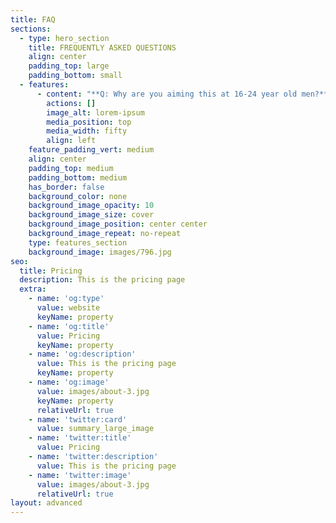 ```yaml
---
title: FAQ
sections:
  - type: hero_section
    title: FREQUENTLY ASKED QUESTIONS
    align: center
    padding_top: large
    padding_bottom: small
  - features:
      - content: "**Q: Why are you aiming this at 16-24 year old men?**\nA: The World Health Organization estimates that approximately 6–8% of young people live with depression. Mental disorders more broadly, account for the highest proportion of disease among young people worldwide, with depression soon poised to become the largest single contributor to the burden of disease globally. Half of all lifetime mental health issues emerge by the age of 14 and three quarters by the age of 24. However, most young people facing mental health problems are often reluctant to seek help (Rickwood, Deane, Wilson, & Ciarrochi, 2005; Sawyer et al., 2001). As such, adolescence is a critical time for the development of depression and mental health literacy (MHL) and support. Evidence from previous reviews and meta-analyses suggest that depression and MHL enhancement may increase early detection and help-seeking intentions. Previous research indicates that population-level mental health literacy is poor. This is especially true among adolescents (Coles et al., 2016; Lubman et al., 2017; Wright, McGorry, Harris, Jorm, & Pennell, 2006) and in particular, adolescent males (Haavik, Joa, Hatloy, Stain, & Langeveld, 2017).\n\nAdolescents face a range of barriers to seeking professional help including: stigmatising attitudes, having a preference for self-reliance, and lacking knowledge about the signs and symptoms of mental health problems or when and how to seek professional help. Adolescent males, in particular, also report excessive conformity to traditional masculine norms (Möller-Leimkühler, 2002). From a young age, the “boys don’t cry” narrative is perpetuated whereby boys are taught to be more stoic, to ignore symptoms, and to be self-sufficient (Mahalik et al., 2003). As such, showing weakness and vulnerability, and therefore seeking help, can be seen as a threat to such outdated views on masculinity (Schaub & Williams, 2007). Although the ability to recognise depression is generally low at a population level, research has shown that males are particularly poor (Haavik et al., 2017). Given the societal challenges discussed above, we believe it is important to create a space where young men can talk freely to other young men with similar experiences, interests, and concerns. This is not exclusionary, we believe everyone deserves such spaces and we will do our best to create similar communities where they are needed as we grow as an organisation.\n\n**Q: How do I access the course?**\n\nA: You can access the course by clicking the ‘Try The Beta’ button which will take you to the login page for our programme.\n\n**Q: How do I sign up?**\n\nA: When you get to the courses login, you need to create an account to make sure you can track your progress while you complete the programme. Once you have created an account, you can then login with your username and password.\n\n**Q: Do I have to pay for the course?**\n\nA: No. It is completely free. If you feel like making a donation to help us help others, we will gratefully accept.\n\n**Q: How long does the course take?**\n\nA: The course has 8 modules, lasting between 10 and 20 minutes each. You can take as long as you need to complete the course, although we suggest you complete it within 2 weeks of starting the course.\_\n\n**Q: Why do I need to complete the questionnaire?**\n\nA: The questionnaires are crucial for us trying to understand how our programme helps improve mental health literacy and your answers are completely confidential.\n\n**Q: How can I contact you for support with the programme?**\n\nA: If you need additional help while completing the programme, you can contact us at <team@awfullygood.org> and we will try and answer your email as soon as possible.\n"
        actions: []
        image_alt: lorem-ipsum
        media_position: top
        media_width: fifty
        align: left
    feature_padding_vert: medium
    align: center
    padding_top: medium
    padding_bottom: medium
    has_border: false
    background_color: none
    background_image_opacity: 10
    background_image_size: cover
    background_image_position: center center
    background_image_repeat: no-repeat
    type: features_section
    background_image: images/796.jpg
seo:
  title: Pricing
  description: This is the pricing page
  extra:
    - name: 'og:type'
      value: website
      keyName: property
    - name: 'og:title'
      value: Pricing
      keyName: property
    - name: 'og:description'
      value: This is the pricing page
      keyName: property
    - name: 'og:image'
      value: images/about-3.jpg
      keyName: property
      relativeUrl: true
    - name: 'twitter:card'
      value: summary_large_image
    - name: 'twitter:title'
      value: Pricing
    - name: 'twitter:description'
      value: This is the pricing page
    - name: 'twitter:image'
      value: images/about-3.jpg
      relativeUrl: true
layout: advanced
---
```

